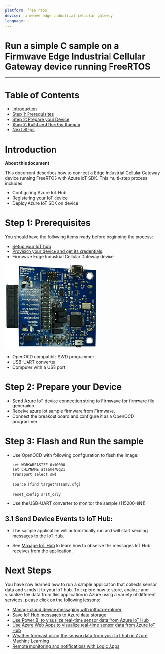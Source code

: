 ```yaml
---
platform: free rtos
device: firmwave edge industrial cellular gateway
language: c
---
```


Run a simple C sample on a Firmwave Edge Industrial Cellular Gateway device running FreeRTOS
===
---

# Table of Contents

-   [Introduction](#Introduction)
-   [Step 1: Prerequisites](#Prerequisites)
-   [Step 2: Prepare your Device](#PrepareDevice)
-   [Step 3: Build and Run the Sample](#Run)
-   [Next Steps](#NextSteps)

<a name="Introduction"></a>
# Introduction

**About this document**

This document describes how to connect a Edge Industrial Cellular Gateway device running FreeRTOS with Azure IoT SDK. This multi-step process includes:
-   Configuring Azure IoT Hub
-   Registering your IoT device
-   Deploy Azure IoT SDK on device

<a name="Prerequisites"></a>
# Step 1: Prerequisites

You should have the following items ready before beginning the process:

-   [Setup your IoT hub](https://github.com/azure/azure-iot-device-ecosystem/blob/master/setup_iothub.md)
-   [Provision your device and get its credentials](https://github.com/azure/azure-iot-device-ecosystem/blob/master/manage_iot_hub.md).
-   Firmwave Edge Industrial Cellular Gateway device

![Edge Breakout Board](media/breakout.png)

-   OpenOCD compatible SWD programmer
-   USB-UART converter
-   Computer with a USB port

<a name="PrepareDevice"></a>
# Step 2: Prepare your Device

-   Send Azure IoT device connection string to Firmwave for firmware file generation.
-   Receive azure iot sample firmware from Firmwave.
-   Connect the breakout board and configure it as a OpenOCD programmer

<a name="Run"></a>

# Step 3: Flash and Run the sample

-   Use OpenOCD with following configuration to flash the image:

        set WORKAREASIZE 0x60000
        set CHIPNAME atsame70q21
        transport select swd

        source [find target/atsamv.cfg]
 
        reset_config srst_only


-   Use the USB-UART converter to monitor the sample (115200-8N1)

## 3.1 Send Device Events to IoT Hub:

-  The sample application will automatically run and will start sending messages to the IoT Hub.

-   See [Manage IoT Hub](https://github.com/Azure/azure-iot-device-ecosystem/blob/master/manage_iot_hub.md) to learn how to observe the messages IoT Hub receives from the application.


<a name="NextSteps"></a>
# Next Steps

You have now learned how to run a sample application that collects sensor data and sends it to your IoT hub. To explore how to store, analyze and visualize the data from this application in Azure using a variety of different services, please click on the following lessons:

-   [Manage cloud device messaging with iothub-explorer]
-   [Save IoT Hub messages to Azure data storage]
-   [Use Power BI to visualize real-time sensor data from Azure IoT Hub]
-   [Use Azure Web Apps to visualize real-time sensor data from Azure IoT Hub]
-   [Weather forecast using the sensor data from your IoT hub in Azure Machine Learning]
-   [Remote monitoring and notifications with Logic Apps]   

[Manage cloud device messaging with iothub-explorer]: https://docs.microsoft.com/en-us/azure/iot-hub/iot-hub-explorer-cloud-device-messaging
[Save IoT Hub messages to Azure data storage]: https://docs.microsoft.com/en-us/azure/iot-hub/iot-hub-store-data-in-azure-table-storage
[Use Power BI to visualize real-time sensor data from Azure IoT Hub]: https://docs.microsoft.com/en-us/azure/iot-hub/iot-hub-live-data-visualization-in-power-bi
[Use Azure Web Apps to visualize real-time sensor data from Azure IoT Hub]: https://docs.microsoft.com/en-us/azure/iot-hub/iot-hub-live-data-visualization-in-web-apps
[Weather forecast using the sensor data from your IoT hub in Azure Machine Learning]: https://docs.microsoft.com/en-us/azure/iot-hub/iot-hub-weather-forecast-machine-learning
[Remote monitoring and notifications with Logic Apps]: https://docs.microsoft.com/en-us/azure/iot-hub/iot-hub-monitoring-notifications-with-azure-logic-apps
[setup-devbox-linux]: https://github.com/Azure/azure-iot-sdk-c/blob/master/doc/devbox_setup.md
[lnk-setup-iot-hub]: ../setup_iothub.md
[lnk-manage-iot-hub]: ../manage_iot_hub.md

